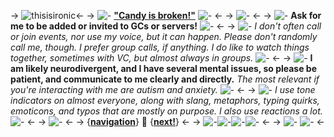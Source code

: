 -> ![thisisironic](https://files.catbox.moe/9l7dl1.jpg)<-
-> ![-](https://files.catbox.moe/m3q244.gif) [**"Candy is broken!"**](https://open.spotify.com/track/0WNfQxDGaPTl0yogcMR5v1?si=e582cb93d7984bde) ![-](https://files.catbox.moe/20gcw8.gif) <-
-> ![-](https://files.catbox.moe/kv45xg.gif) <-
-> ![-](https://files.catbox.moe/rw0ykc.gif) **Ask for me to be added or invited to GCs or servers!** ![-](https://files.catbox.moe/zw6o9a.gif) <-
-> ![-](https://files.catbox.moe/uylogs.gif) *I don't often call or join events, nor use my voice, but it can happen. Please don't randomly call me, though. I prefer group calls, if anything. I do like to watch things together, sometimes with VC, but almost always in groups.* ![-](https://files.catbox.moe/rpcx8d.gif) <-
-> ![-](https://files.catbox.moe/ztos55.gif) **I am likely neurodivergent, and I have several mental issues, so please be patient, and communicate to me clearly and directly.** *The most relevant if you're interacting with me are autism and anxiety.* ![-](https://files.catbox.moe/merfrt.gif) <-
-> ![-](https://files.catbox.moe/xfgp15.gif) *I use tone indicators on almost everyone, along with slang, metaphors, typing quirks, emoticons, and typos that are mostly on purpose. I also use reactions a lot.*  ![-](https://files.catbox.moe/qadil3.gif) <-
-> ![-](https://files.catbox.moe/zsr3sw.gif) <-
-> {[**navigation**](https://rentry.co/echofluffy)} 💫 {[**next!**](https://rentry.co/echosearth)} <-
-> ![-](https://files.catbox.moe/itgmq3.gif)![-](https://files.catbox.moe/zajf9e.png)![-](https://files.catbox.moe/wwurr4.jpg)![-](https://files.catbox.moe/xqtrnu.gif) <-
-> ![-](https://files.catbox.moe/dd6cjk.gif) ![-](https://files.catbox.moe/h4yz76.gif) <-